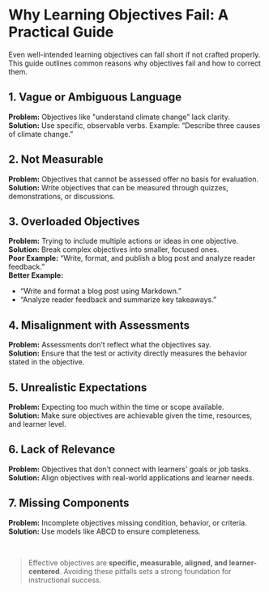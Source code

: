 # Why Learning Objectives Fail: A Practical Guide

Even well-intended learning objectives can fall short if not crafted properly. This guide outlines common reasons why objectives fail and how to correct them.

## 1. Vague or Ambiguous Language

**Problem:** Objectives like "understand climate change" lack clarity.  
**Solution:** Use specific, observable verbs. Example: “Describe three causes of climate change.”

## 2. Not Measurable

**Problem:** Objectives that cannot be assessed offer no basis for evaluation.  
**Solution:** Write objectives that can be measured through quizzes, demonstrations, or discussions.

## 3. Overloaded Objectives

**Problem:** Trying to include multiple actions or ideas in one objective.  
**Solution:** Break complex objectives into smaller, focused ones.  
**Poor Example:** “Write, format, and publish a blog post and analyze reader feedback.”  
**Better Example:**  
- “Write and format a blog post using Markdown.”  
- “Analyze reader feedback and summarize key takeaways.”

## 4. Misalignment with Assessments

**Problem:** Assessments don’t reflect what the objectives say.  
**Solution:** Ensure that the test or activity directly measures the behavior stated in the objective.

## 5. Unrealistic Expectations

**Problem:** Expecting too much within the time or scope available.  
**Solution:** Make sure objectives are achievable given the time, resources, and learner level.

## 6. Lack of Relevance

**Problem:** Objectives that don’t connect with learners' goals or job tasks.  
**Solution:** Align objectives with real-world applications and learner needs.

## 7. Missing Components

**Problem:** Incomplete objectives missing condition, behavior, or criteria.  
**Solution:** Use models like ABCD to ensure completeness.

<br>

> Effective objectives are **specific, measurable, aligned, and learner-centered**. Avoiding these pitfalls sets a strong foundation for instructional success.
